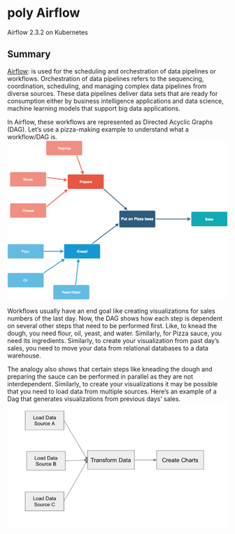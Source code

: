 # poly Airflow
Airflow 2.3.2 on Kubernetes

## Summary
[Airflow](https://airflow.apache.org/): is used for the scheduling and orchestration of data pipelines or workflows. Orchestration of data pipelines refers to the sequencing, coordination, scheduling, and managing complex data pipelines from diverse sources. These data pipelines deliver data sets that are ready for consumption either by business intelligence applications and data science, machine learning models that support big data applications.

In Airflow, these workflows are represented as Directed Acyclic Graphs (DAG). Let’s use a pizza-making example to understand what a workflow/DAG is. ![alt text](./content/image1.png)

Workflows usually have an end goal like creating visualizations for sales numbers of the last day.  Now, the DAG shows how each step is dependent on several other steps that need to be performed first. Like, to knead the dough, you need flour, oil, yeast, and water. Similarly, for Pizza sauce, you need its ingredients. Similarly, to create your visualization from past day’s sales, you need to move your data from relational databases to a data warehouse.

The analogy also shows that certain steps like kneading the dough and preparing the sauce can be performed in parallel as they are not interdependent. Similarly, to create your visualizations it may be possible that you need to load data from multiple sources. Here’s an example of a Dag that generates visualizations from previous days’ sales. ![alt text](./content/image2.png)



